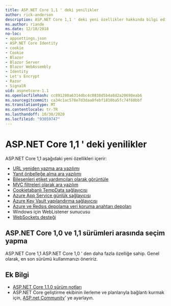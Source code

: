 ```yaml
---
title: ASP.NET Core 1,1 ' deki yenilikler
author: rick-anderson
description: ASP.NET Core 1,1 ' deki yeni özellikler hakkında bilgi edinin.
ms.author: riande
ms.date: 12/18/2018
no-loc:
- appsettings.json
- ASP.NET Core Identity
- cookie
- Cookie
- Blazor
- Blazor Server
- Blazor WebAssembly
- Identity
- Let's Encrypt
- Razor
- SignalR
uid: aspnetcore-1.1
ms.openlocfilehash: cc891280a6314dbc4c0838d5b4a8d2a20698eab6
ms.sourcegitcommit: ca34c1ac578e7d3daa0febf1810ba5fc74f60bbf
ms.translationtype: MT
ms.contentlocale: tr-TR
ms.lasthandoff: 10/30/2020
ms.locfileid: "93059747"
---
```

# <a name="whats-new-in-aspnet-core-11"></a>ASP.NET Core 1,1 ' deki yenilikler

ASP.NET Core 1,1 aşağıdaki yeni özellikleri içerir:

- [URL yeniden yazma ara yazılımı](xref:fundamentals/url-rewriting)
- [Yanıt önbelleğe alma ara yazılımı](xref:performance/caching/middleware)
- [Bileşenleri etiket yardımcıları olarak görüntüle](xref:mvc/views/view-components#invoking-a-view-component-as-a-tag-helper)
- [MVC filtreleri olarak ara yazılım](xref:mvc/controllers/filters#using-middleware-in-the-filter-pipeline)
- [Cookietabanlı TempData sağlayıcısı](xref:fundamentals/app-state#tempdata)
- [Azure App Service günlük sağlayıcısı](xref:fundamentals/logging/index#azure-app-service-provider)
- [Azure Key Vault yapılandırma sağlayıcısı](xref:security/key-vault-configuration)
- [Azure ve Redsıs depolama veri koruma anahtarı depoları](xref:security/data-protection/implementation/key-storage-providers)
- Windows için WebListener sunucusu
- [WebSockets desteği](xref:fundamentals/websockets)

## <a name="choosing-between-versions-10-and-11-of-aspnet-core"></a>ASP.NET Core 1,0 ve 1,1 sürümleri arasında seçim yapma

ASP.NET Core 1,1 ASP.NET Core 1,0 ' den daha fazla özelliğe sahip. Genel olarak, en son sürümü kullanmanızı öneririz.

## <a name="additional-information"></a>Ek Bilgi

- [ASP.NET Core 1.1.0 sürüm notları](https://github.com/dotnet/aspnetcore/releases/tag/1.1.0)
- ASP.NET Core geliştirme ekibinin ilerleme ve planlarıyla bağlantı kurmak için, [ASP.net Community](https://live.asp.net/)' ye ayarlayın.
